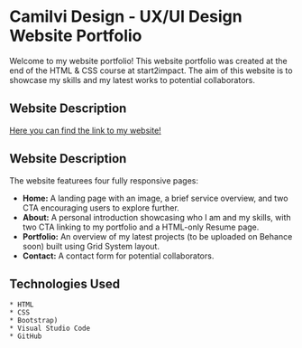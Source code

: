 # Camilvi Design - UX/UI Design Website Portfolio

Welcome to my website portfolio! This website portfolio was created at the end of the HTML & CSS course at start2impact.
The aim of this website is to showcase my skills and my latest works to potential collaborators.

## Website Description
[Here you can find the link to my website!](https://camilla-cafagna.github.io/start2impact-project/)

## Website Description

The website featurees four fully responsive pages:
* **Home:** A landing page with an image, a brief service overview, and two CTA encouraging users to explore further.
* **About:** A personal introduction showcasing who I am and my skills, with two CTA linking to my portfolio and a HTML-only Resume page.
* **Portfolio:** An overview of my latest projects (to be uploaded on Behance soon) built using Grid System layout.
* **Contact:** A contact form for potential collaborators.

## Technologies Used

    * HTML
    * CSS
    * Bootstrap)
    * Visual Studio Code
    * GitHub
